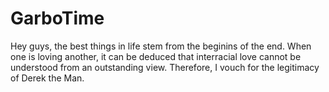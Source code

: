 # GarboTime

Hey guys, the best things in life stem from the beginins of the end.  When one is loving another, it can be deduced that
interracial love cannot be understood from an outstanding view.  Therefore, I vouch for the legitimacy of Derek the Man.
